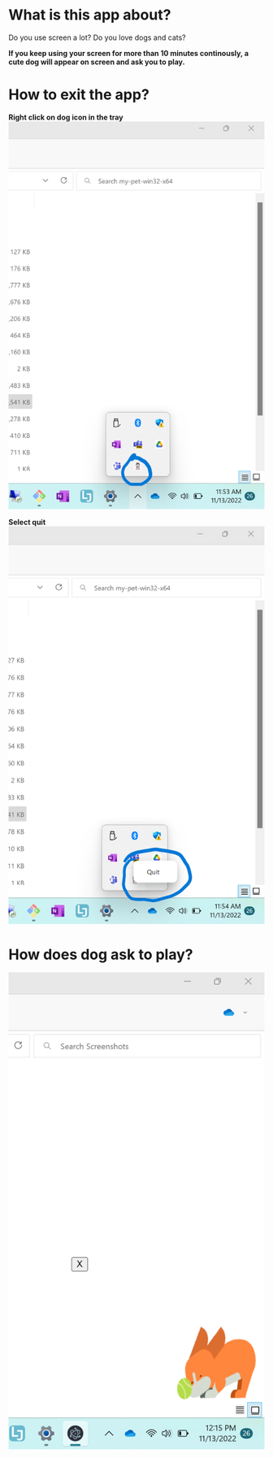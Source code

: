 
# What is this app about?
Do you use screen a lot? Do you love dogs and cats? 
<b> 

If you keep using your screen for more than 10 minutes continously, a cute dog will appear on screen and ask you to play. 


# How to exit the app? 
Right click on dog icon in the tray 
![Tray Icon](./src/docs/tray.png)

Select quit 
![Tray Icon](./src/docs/quit.png)


# How does dog ask to play? 
![Tray Icon](./src/docs/dog.png)


